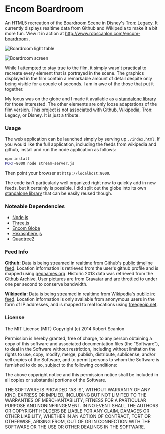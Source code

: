 Encom Boardroom
=================

An HTML5 recreation of the [Boardroom Scene](http://work.gmunk.com/TRON-Board-Room) 
in Disney's [Tron: Legacy](http://www.imdb.com/tible/tt1104001/).  It currently
displays realtime data from Github and Wikipedia to make it a bit more fun.  View it in action at http://www.robscanlon.com/encom-boardroom .

![Boardroom light table](https://raw.github.com/arscan/encom-boardroom/master/images/screenshot_lighttable.jpg "Boardroom light table")

![Boardroom screen](https://raw.github.com/arscan/encom-boardroom/master/images/screenshot.jpg "Boardroom screen")

While I attempted to stay true to the film, it simply wasn't practical to recreate every element that is portrayed in the scene. The graphics displayed in the film contain a remarkable amount of detail despite only being visible for a couple of seconds. I am in awe of the those that put it together.

My focus was on the globe and I made it available as a [standalone library](http://github.com/arscan/encom-globe) for those interested. The other elements are only loose adaptations of the film version. This project is not associated with Github, Wikipedia, Tron: Legacy, or Disney. It is just a tribute.

### Usage

The web application can be launched simply by serving up `./index.html`.  If you would like the full application, including the feeds from wikipedia and github, install and run the node application as follows:

```sh
npm install
PORT=8000 node stream-server.js
```

Then point your browser at `http://localhost:8000`.

The code isn't particularly well organized right now to quickly add in new feeds, but it certainly is possible.  I did split out the globe into its own [standalone library](/arscan/encom-globe) that can be easily reused though.

### Noteable Dependencies

* [Node.js](http://nodejs.org/)
* [Three.js](http://threejs.org/)
* [Encom Globe](http://www.robscanlon.com/encom-globe)
* [Hexasphere.js](http://www.robscanlon.com/hexasphere/)
* [Quadtree2](https://github.com/burninggramma/quadtree2.js)

### Feed Info

**Github:** Data is being streamed in realtime from Github's [public timeline feed](http://github.com/timeline.json). Location information is retrieved from the user's github profile and is mapped using [geonames.org](http://geonames.org). Historic 2013 data was retrieved from the [Github Archive](http://githubarchive.org). User pictures are from [Gravatar](http://gravatar.com) and are throttled to under one per second to conserve bandwidth.

**Wikipedia:** Data is being streamed in realtime from Wikipedia's [public irc feed](http://meta.wikimedia.org/wiki/IRC_channels#Raw_feeds). Location information is only available from anonymous users in the form of IP addresses, and is mapped to real locations using [freegeoip.net](http://freegeoip.net).

### License

The MIT License (MIT)
Copyright (c) 2014 Robert Scanlon

Permission is hereby granted, free of charge, to any person obtaining a copy
of this software and associated documentation files (the "Software"), to deal
in the Software without restriction, including without limitation the rights
to use, copy, modify, merge, publish, distribute, sublicense, and/or sell
copies of the Software, and to permit persons to whom the Software is
furnished to do so, subject to the following conditions:

The above copyright notice and this permission notice shall be included in
all copies or substantial portions of the Software.

THE SOFTWARE IS PROVIDED "AS IS", WITHOUT WARRANTY OF ANY KIND, EXPRESS OR
IMPLIED, INCLUDING BUT NOT LIMITED TO THE WARRANTIES OF MERCHANTABILITY,
FITNESS FOR A PARTICULAR PURPOSE AND NONINFRINGEMENT. IN NO EVENT SHALL THE
AUTHORS OR COPYRIGHT HOLDERS BE LIABLE FOR ANY CLAIM, DAMAGES OR OTHER
LIABILITY, WHETHER IN AN ACTION OF CONTRACT, TORT OR OTHERWISE, ARISING FROM,
OUT OF OR IN CONNECTION WITH THE SOFTWARE OR THE USE OR OTHER DEALINGS IN
THE SOFTWARE.
